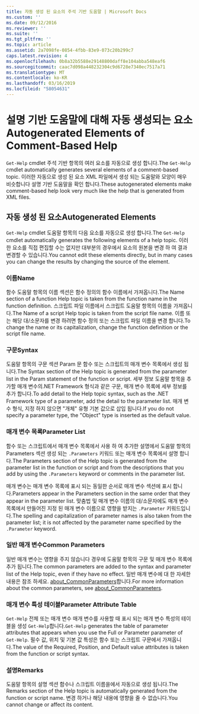 ```yaml
---
title: 자동 생성 된 요소의 주석 기반 도움말 | Microsoft Docs
ms.custom: ''
ms.date: 09/12/2016
ms.reviewer: ''
ms.suite: ''
ms.tgt_pltfrm: ''
ms.topic: article
ms.assetid: 2a7098fe-0854-4fbb-83e9-073c20b299c7
caps.latest.revision: 4
ms.openlocfilehash: 0b8a32b5588e29148800daff8e104abba548eaf6
ms.sourcegitcommit: caac7d098a448232304c9d6728e7340ec7517a71
ms.translationtype: MT
ms.contentlocale: ko-KR
ms.lasthandoff: 03/16/2019
ms.locfileid: "58054631"
---
```

# <a name="autogenerated-elements-of-comment-based-help"></a><span data-ttu-id="d8557-102">설명 기반 도움말에 대해 자동 생성되는 요소</span><span class="sxs-lookup"><span data-stu-id="d8557-102">Autogenerated Elements of Comment-Based Help</span></span>

<span data-ttu-id="d8557-103">`Get-Help` cmdlet 주석 기반 항목의 여러 요소를 자동으로 생성 합니다.</span><span class="sxs-lookup"><span data-stu-id="d8557-103">The `Get-Help` cmdlet automatically generates several elements of a comment-based topic.</span></span> <span data-ttu-id="d8557-104">이러한 자동으로 생성 된 요소 XML 파일에서 생성 되는 도움말와 모양이 매우 비슷합니다 설명 기반 도움말을 확인 합니다.</span><span class="sxs-lookup"><span data-stu-id="d8557-104">These autogenerated elements make comment-based help look very much like the help that is generated from XML files.</span></span>

## <a name="autogenerated-elements"></a><span data-ttu-id="d8557-105">자동 생성 된 요소</span><span class="sxs-lookup"><span data-stu-id="d8557-105">Autogenerated Elements</span></span>

<span data-ttu-id="d8557-106">`Get-Help` cmdlet 도움말 항목의 다음 요소를 자동으로 생성 합니다.</span><span class="sxs-lookup"><span data-stu-id="d8557-106">The `Get-Help` cmdlet automatically generates the following elements of a help topic.</span></span> <span data-ttu-id="d8557-107">이러한 요소를 직접 편집할 수는 없지만 대부분의 경우에서 요소의 원본을 변경 하 여 결과 변경할 수 있습니다.</span><span class="sxs-lookup"><span data-stu-id="d8557-107">You cannot edit these elements directly, but in many cases you can change the results by changing the source of the element.</span></span>

### <a name="name"></a><span data-ttu-id="d8557-108">이름</span><span class="sxs-lookup"><span data-stu-id="d8557-108">Name</span></span>

<span data-ttu-id="d8557-109">함수 도움말 항목의 이름 섹션은 함수 정의의 함수 이름에서 가져옵니다.</span><span class="sxs-lookup"><span data-stu-id="d8557-109">The Name section of a function Help topic is taken from the function name in the function definition.</span></span> <span data-ttu-id="d8557-110">스크립트 파일 이름에서 스크립트 도움말 항목의 이름을 가져옵니다.</span><span class="sxs-lookup"><span data-stu-id="d8557-110">The Name of a script Help topic is taken from the script file name.</span></span> <span data-ttu-id="d8557-111">이름 또는 해당 대/소문자를 변경 하려면 함수 정의 또는 스크립트 파일 이름을 변경 합니다.</span><span class="sxs-lookup"><span data-stu-id="d8557-111">To change the name or its capitalization, change the function definition or the script file name.</span></span>

### <a name="syntax"></a><span data-ttu-id="d8557-112">구문</span><span class="sxs-lookup"><span data-stu-id="d8557-112">Syntax</span></span>

<span data-ttu-id="d8557-113">도움말 항목의 구문 섹션 Param 문 함수 또는 스크립트의 매개 변수 목록에서 생성 됩니다.</span><span class="sxs-lookup"><span data-stu-id="d8557-113">The Syntax section of the Help topic is generated from the parameter list in the Param statement of the function or script.</span></span> <span data-ttu-id="d8557-114">세부 정보 도움말 항목을 추가할 매개 변수의.NET Framework 형식과 같은 구문, 매개 변수 목록에 세부 정보를 추가 합니다.</span><span class="sxs-lookup"><span data-stu-id="d8557-114">To add detail to the Help topic syntax, such as the .NET Framework type of a parameter, add the detail to the parameter list.</span></span> <span data-ttu-id="d8557-115">매개 변수 형식, 지정 하지 않으면 "개체" 유형 기본 값으로 삽입 됩니다.</span><span class="sxs-lookup"><span data-stu-id="d8557-115">If you do not specify a parameter type, the "Object" type is inserted as the default value.</span></span>

### <a name="parameter-list"></a><span data-ttu-id="d8557-116">매개 변수 목록</span><span class="sxs-lookup"><span data-stu-id="d8557-116">Parameter List</span></span>

<span data-ttu-id="d8557-117">함수 또는 스크립트에서 매개 변수 목록에서 사용 하 여 추가한 설명에서 도움말 항목의 Parameters 섹션 생성 되는 `.Parameters` 키워드 또는 매개 변수 목록에서 설명 합니다.</span><span class="sxs-lookup"><span data-stu-id="d8557-117">The Parameters section of the Help topic is generated from the parameter list in the function or script and from the descriptions that you add by using the `.Parameters` keyword or comments in the parameter list.</span></span>

<span data-ttu-id="d8557-118">매개 변수는 매개 변수 목록에 표시 되는 동일한 순서로 매개 변수 섹션에 표시 합니다.</span><span class="sxs-lookup"><span data-stu-id="d8557-118">Parameters appear in the Parameters section in the same order that they appear in the parameter list.</span></span> <span data-ttu-id="d8557-119">맞춤법 및 매개 변수 이름의 대/소문자에도 매개 변수 목록에서 만들어진 지정 된 매개 변수 이름으로 영향을 받지는 `.Parameter` 키워드입니다.</span><span class="sxs-lookup"><span data-stu-id="d8557-119">The spelling and capitalization of parameter names is also taken from the parameter list; it is not affected by the parameter name specified by the `.Parameter` keyword.</span></span>

### <a name="common-parameters"></a><span data-ttu-id="d8557-120">일반 매개 변수</span><span class="sxs-lookup"><span data-stu-id="d8557-120">Common Parameters</span></span>

<span data-ttu-id="d8557-121">일반 매개 변수는 영향을 주지 않습니다 경우에 도움말 항목의 구문 및 매개 변수 목록에 추가 됩니다.</span><span class="sxs-lookup"><span data-stu-id="d8557-121">The common parameters are added to the syntax and parameter list of the Help topic, even if they have no effect.</span></span> <span data-ttu-id="d8557-122">일반 매개 변수에 대 한 자세한 내용은 참조 하세요. [about_CommonParameters](/powershell/module/microsoft.powershell.core/about/about_commonparameters)합니다.</span><span class="sxs-lookup"><span data-stu-id="d8557-122">For more information about the common parameters, see [about_CommonParameters](/powershell/module/microsoft.powershell.core/about/about_commonparameters).</span></span>

### <a name="parameter-attribute-table"></a><span data-ttu-id="d8557-123">매개 변수 특성 테이블</span><span class="sxs-lookup"><span data-stu-id="d8557-123">Parameter Attribute Table</span></span>

<span data-ttu-id="d8557-124">`Get-Help` 전체 또는 매개 변수 매개 변수를 사용할 때 표시 되는 매개 변수 특성의 테이블을 생성 `Get-Help`합니다.</span><span class="sxs-lookup"><span data-stu-id="d8557-124">`Get-Help` generates the table of parameter attributes that appears when you use the Full or Parameter parameter of `Get-Help`.</span></span> <span data-ttu-id="d8557-125">필수 값, 위치 및 기본 값 특성은 함수 또는 스크립트 구문에서 가져옵니다.</span><span class="sxs-lookup"><span data-stu-id="d8557-125">The value of the Required, Position, and Default value attributes is taken from the function or script syntax.</span></span>

### <a name="remarks"></a><span data-ttu-id="d8557-126">설명</span><span class="sxs-lookup"><span data-stu-id="d8557-126">Remarks</span></span>

<span data-ttu-id="d8557-127">도움말 항목의 설명 섹션 함수나 스크립트 이름을에서 자동으로 생성 됩니다.</span><span class="sxs-lookup"><span data-stu-id="d8557-127">The Remarks section of the Help topic is automatically generated from the function or script name.</span></span> <span data-ttu-id="d8557-128">변경 하거나 해당 내용에 영향을 줄 수 없습니다.</span><span class="sxs-lookup"><span data-stu-id="d8557-128">You cannot change or affect its content.</span></span>
